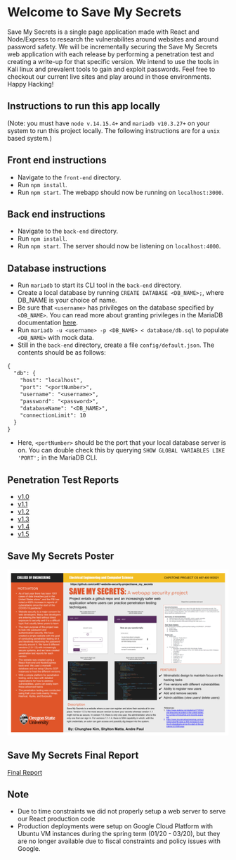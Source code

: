 # Welcome to Save My Secrets

Save My Secrets is a single page application made with React and Node/Express to research the vulnerabilites around websites and around password safety. We will be incrementally securing the Save My Secrets web application with each release by performing a penetration test and creating a write-up for that specific version. We intend to use the tools in Kali linux and prevalent tools to gain and exploit passwords. Feel free to checkout our current live sites and play around in those environments. Happy Hacking!

## Instructions to run this app locally

(Note: you must have `node v.14.15.4+` and `mariadb v10.3.27+` on your system to run this project locally. The following instructions are for a `unix` based system.)

## Front end instructions

- Navigate to the `front-end` directory.
- Run `npm install`.
- Run `npm start`. The webapp should now be running on `localhost:3000`.

## Back end instructions

- Navigate to the `back-end` directory.
- Run `npm install`.
- Run `npm start`. The server should now be listening on `localhost:4000`.

## Database instructions

- Run `mariadb` to start its CLI tool in the `back-end` directory.
- Create a local database by running `CREATE DATABASE <DB_NAME>;`, where DB_NAME is your choice of name.
- Be sure that `<username>` has privileges on the database specified by `<DB_NAME>`. You can read more about granting privileges in the MariaDB documentation [here](https://mariadb.com/kb/en/grant/).
- Run `mariadb -u <username> -p <DB_NAME> < database/db.sql` to populate `<DB_NAME>` with mock data.
- Still in the `back-end` directory, create a file `config/default.json`. The contents should be as follows:

```
{
  "db": {
    "host": "localhost",
    "port": "<portNumber>",
    "username": "<username>",
    "password": "<password>",
    "databaseName": "<DB_NAME>",
    "connectionLimit": 10
  }
}
```

- Here, `<portNumber>` should be the port that your local database server is on. You can double check this by querying `SHOW GLOBAL VARIABLES LIKE 'PORT';` in the MariaDB CLI.

## Penetration Test Reports

- [v1.0](https://docs.google.com/document/d/1bHbGZlmDtVqcUrWsEjpkIG4kdxffRHM9C4MsS01IdAw/edit?usp=sharing)
- [v1.1](https://docs.google.com/document/d/1ba__xUNUEnI-te9-6eFxmma6F_FlkA8m427E3zd21UA/edit?usp=sharing)
- [v1.2](https://docs.google.com/document/d/1EQudqb8eeEMnyLfhe7GBZclVeWz1V37OdBJOj1rEmfU/edit?usp=sharing)
- [v1.3](https://docs.google.com/document/d/1JSFHFV5U_26cNBEl-aS5H_pXir9ZHqIxx5A323ZRoUo/edit?usp=sharing)
- [v1.4](https://docs.google.com/document/d/1B4bvayGP7xXw-2zXmcmic-cMcrJdVCukRN1oWao9TXs/edit?usp=sharing)
- [v1.5](https://docs.google.com/document/d/19Enf1h7AQGz8ty89MV98tErf02JOoNCTOlkgZo6ytOM/edit?usp=sharing)

## Save My Secrets Poster

![alt text](SaveMySecrets_Poster.png)

## Save My Secrets Final Report

[Final Report](https://docs.google.com/document/d/1ypZ8GtlM5cC3wSdA8XUcVM5Fk_zF3z4oyV3ONPWxRd4/edit?usp=sharing)

## Note

- Due to time constraints we did not properly setup a web server to serve our React production code
- Production deployments were setup on Google Cloud Platform with Ubuntu VM instances during the spring term (01/20 - 03/20), but they are no longer available due to fiscal constraints and policy issues with Google.

